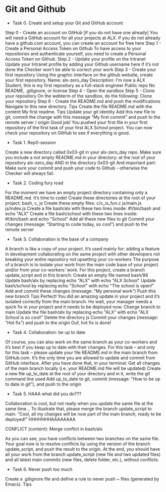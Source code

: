 # Git and Github

- Task 0. Create and setup your Git and GitHub account

Step 0 - Create an account on GitHub [if you do not have one already]
You will need a GitHub account for all your projects at ALX. If you do not already have a github.com account, you can create an account for free here
Step 1 - Create a Personal Access Token on Github
To have access to your repositories and authenticate yourself, you need to create a Personal Access Token on Github.
Step 2 - Update your profile on the Intranet
Update your Intranet profile by adding your Github username here
If it’s not done the Checker won’t be able to correct your work
Step 3 - Create your first repository
Using the graphic interface on the github website, create your first repository.
     Name: alx-zero_day
     Description: I'm now a ALX Student, this is my first repository as a full-stack engineer
     Public repo
     No README, .gitignore, or license
Step 4 - Open the sandbox
Step 5 - Clone your repository
On the webterm of the sandbox, do the following:
     Clone your repository
Step 6 - Create the README.md and push the modifications
     Navigate to this new directory. Tips
     Create the file README.md with the content My first readme. Tips
     Update your git identity
     Add this new file to git, commit the change with this message “My first commit” and push to the remote server / origin
Good job!
You pushed your first file in your first repository of the first task of your first ALX School project.
You can now check your repository on GitHub to see if everything is good.

- Task 1. Rep0-session

Create a new directory called 0x03-git in your alx-zero_day repo.
Make sure you include a not empty README.md in your directory:
     at the root of your repository alx-zero_day
     AND in the directory 0x03-git
And important part: Make sure your commit and push your code to Github - otherwise the Checker will always fail.

- Task 2. Coding fury road

For the moment we have an empty project directory containing only a README.md. It’s time to code!
     Create these directories at the root of your project: bash, c, js
     Create these empty files:
          c/c_is_fun.c
          js/main.js
           js/index.js
     Create a file bash/alx with these two lines inside: #!/bin/bash and echo "ALX"
     Create a file bash/school with these two lines inside: #!/bin/bash and echo "School"
     Add all these new files to git
     Commit your changes (message: “Starting to code today, so cool”) and push to the remote server

- Task 3. Collaboration is the base of a company

A branch is like a copy of your project. It’s used mainly for:
     adding a feature in development
     collaborating on the same project with other developers
     not breaking your entire repository
     not upsetting your co-workers
The purpose of a branch is to isolate your work from the main code base of your project and/or from your co-workers’ work.
For this project, create a branch update_script and in this branch:
     Create an empty file named bash/98
     Update bash/alx by replacing echo "ALX" with echo "ALX School"
     Update bash/school by replacing echo "School" with echo "The school is open!"
     Add and commit these changes (message: “My personal work”)
     Push this new branch Tips
Perfect! You did an amazing update in your project and it’s isolated correctly from the main branch.
Ho wait, your manager needs a quick fix in your project and it needs to be deployed now:
     Change branch to main
     Update the file bash/alx by replacing echo "ALX" with echo "ALX School is so cool!"
     Delete the directory js
     Commit your changes (message: “Hot fix”) and push to the origin
Ouf, hot fix is done!

- Task 4. Collaboration: be up to date

Of course, you can also work on the same branch as your co-workers and it’s best if you keep up to date with their changes.
For this task – and only for this task – please update your file README.md in the main branch from GitHub.com. It’s the only time you are allowed to update and commit from GitHub interface.
After you have done that, in your terminal:
     Get all changes of the main branch locally (i.e. your README.md file will be updated)
     Create a new file up_to_date at the root of your directory and in it, write the git command line used
     Add up_to_date to git, commit (message: “How to be up to date in git”), and push to the origin

- Task 5. HAAA what did you do???

Collaboration is cool, but not really when you update the same file at the same time…
To illustrate that, please merge the branch update_script to main: “Cool, all my changes will be now part of the main branch, ready to be deployed!”
HHHHHHHAAAAAAAA

CONFLICT (content): Merge conflict in bash/alx

As you can see, you have conflicts between two branches on the same file.
Your goal now is to resolve conflicts by using the version of the branch update_script, and push the result to the origin.
At the end, you should have all your work from the branch update_script (new file and two updated files) and all latest main commits (new files, delete folder, etc.), without conflicts.

- Task 6. Never push too much

Create a .gitignore file and define a rule to never push ~ files (generated by Emacs). Tips
